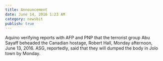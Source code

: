 ```yaml
---
title: Announcement
date: June 14, 2016 1:23 AM
category: newsbit
publish: true
---
```


Aquino verifying reports with AFP and PNP that the terrorist group Abu Sayaff beheaded the Canadian hostage, Robert Hall, Monday afternoon, June 13, 2016.
ASG, reportedly, said that they will dumped the body in Jolo town by Monday.